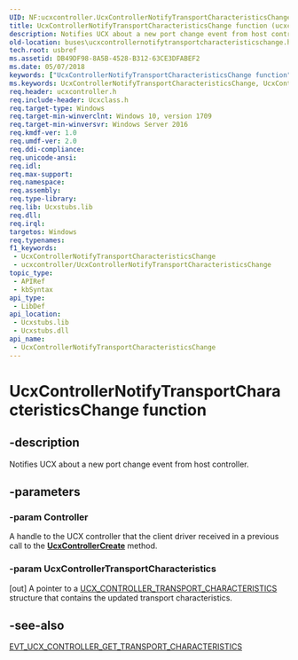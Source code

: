 ```yaml
---
UID: NF:ucxcontroller.UcxControllerNotifyTransportCharacteristicsChange
title: UcxControllerNotifyTransportCharacteristicsChange function (ucxcontroller.h)
description: Notifies UCX about a new port change event from host controller.
old-location: buses\ucxcontrollernotifytransportcharacteristicschange.htm
tech.root: usbref
ms.assetid: DB49DF98-8A5B-4528-B312-63CE3DFABEF2
ms.date: 05/07/2018
keywords: ["UcxControllerNotifyTransportCharacteristicsChange function"]
ms.keywords: UcxControllerNotifyTransportCharacteristicsChange, UcxControllerNotifyTransportCharacteristicsChange function [Buses], buses.ucxcontrollernotifytransportcharacteristicschange, ucxcontroller/UcxControllerNotifyTransportCharacteristicsChange
req.header: ucxcontroller.h
req.include-header: Ucxclass.h
req.target-type: Windows
req.target-min-winverclnt: Windows 10, version 1709
req.target-min-winversvr: Windows Server 2016
req.kmdf-ver: 1.0
req.umdf-ver: 2.0
req.ddi-compliance: 
req.unicode-ansi: 
req.idl: 
req.max-support: 
req.namespace: 
req.assembly: 
req.type-library: 
req.lib: Ucxstubs.lib
req.dll: 
req.irql: 
targetos: Windows
req.typenames: 
f1_keywords:
 - UcxControllerNotifyTransportCharacteristicsChange
 - ucxcontroller/UcxControllerNotifyTransportCharacteristicsChange
topic_type:
 - APIRef
 - kbSyntax
api_type:
 - LibDef
api_location:
 - Ucxstubs.lib
 - Ucxstubs.dll
api_name:
 - UcxControllerNotifyTransportCharacteristicsChange
---
```


# UcxControllerNotifyTransportCharacteristicsChange function


## -description

Notifies UCX about a new port change event from host controller.

## -parameters

### -param Controller

<p> A handle to the UCX controller that the client driver received in a previous call to  the <a href="/previous-versions/windows/hardware/drivers/mt188033(v=vs.85)"><b>UcxControllerCreate</b></a> method.</p>

### -param UcxControllerTransportCharacteristics 

[out]
A pointer to a <a href="/windows-hardware/drivers/ddi/ucxcontroller/ns-ucxcontroller-_ucx_controller_transport_characteristics">UCX_CONTROLLER_TRANSPORT_CHARACTERISTICS</a> structure that contains the updated transport characteristics.

## -see-also

<a href="/windows-hardware/drivers/ddi/ucxcontroller/nc-ucxcontroller-evt_ucx_controller_get_transport_characteristics">EVT_UCX_CONTROLLER_GET_TRANSPORT_CHARACTERISTICS</a>
